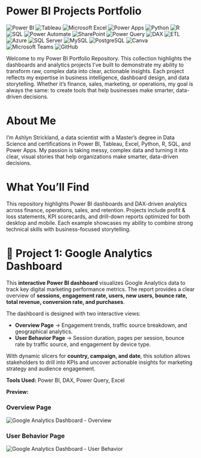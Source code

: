 # Power BI Projects Portfolio 

![Power BI](https://img.shields.io/badge/Power%20BI-F2C811?style=for-the-badge&logo=powerbi&logoColor=black)  ![Tableau](https://img.shields.io/badge/Tableau-E97627?style=for-the-badge&logo=tableau&logoColor=white)  ![Microsoft Excel](https://img.shields.io/badge/Microsoft%20Excel-217346?style=for-the-badge&logo=microsoft-excel&logoColor=white)  ![Power Apps](https://img.shields.io/badge/Power%20Apps-742774?style=for-the-badge&logo=powerapps&logoColor=white)  ![Python](https://img.shields.io/badge/Python-3776AB?style=for-the-badge&logo=python&logoColor=white)  ![R](https://img.shields.io/badge/R-276DC3?style=for-the-badge&logo=r&logoColor=white)  ![SQL](https://img.shields.io/badge/SQL-336791?style=for-the-badge&logo=postgresql&logoColor=white)  ![Power Automate](https://img.shields.io/badge/Power%20Automate-0066FF?style=for-the-badge&logo=powerautomate&logoColor=white)  ![SharePoint](https://img.shields.io/badge/SharePoint-0078D4?style=for-the-badge&logo=microsoft-sharepoint&logoColor=white)  ![Power Query](https://img.shields.io/badge/Power%20Query-217346?style=for-the-badge&logo=microsoft-excel&logoColor=white)  ![DAX](https://img.shields.io/badge/DAX-0078D4?style=for-the-badge&logo=microsoft&logoColor=white)  ![ETL](https://img.shields.io/badge/ETL-FF6F00?style=for-the-badge&logo=apache-spark&logoColor=white)  ![Azure](https://img.shields.io/badge/Azure-0078D4?style=for-the-badge&logo=microsoft-azure&logoColor=white)  ![SQL Server](https://img.shields.io/badge/SQL%20Server-CC2927?style=for-the-badge&logo=microsoft-sql-server&logoColor=white)  ![MySQL](https://img.shields.io/badge/MySQL-4479A1?style=for-the-badge&logo=mysql&logoColor=white)  ![PostgreSQL](https://img.shields.io/badge/PostgreSQL-336791?style=for-the-badge&logo=postgresql&logoColor=white)  ![Canva](https://img.shields.io/badge/Canva-00C4CC?style=for-the-badge&logo=canva&logoColor=white)  ![Microsoft Teams](https://img.shields.io/badge/Microsoft%20Teams-6264A7?style=for-the-badge&logo=microsoft-teams&logoColor=white)  ![GitHub](https://img.shields.io/badge/GitHub-181717?style=for-the-badge&logo=github&logoColor=white)  


Welcome to my Power BI Portfolio Repository. This collection highlights the dashboards and analytics projects I’ve built to demonstrate my ability to transform raw, complex data into clear, actionable insights. Each project reflects my expertise in business intelligence, dashboard design, and data storytelling. Whether it’s finance, sales, marketing, or operations, my goal is always the same: to create tools that help businesses make smarter, data-driven decisions.

# About Me

I’m Ashlyn Strickland, a data scientist with a Master’s degree in Data Science and certifications in Power BI, Tableau, Excel, Python, R, SQL, and Power Apps. My passion is taking messy, complex data and turning it into clear, visual stories that help organizations make smarter, data-driven decisions.

# What You’ll Find

This repository highlights Power BI dashboards and DAX-driven analytics across finance, operations, sales, and retention. Projects include profit & loss statements, KPI scorecards, and drill-down reports optimized for both desktop and mobile. Each example showcases my ability to combine strong technical skills with business-focused storytelling.

# 🔹 Project 1: Google Analytics Dashboard  

This **interactive Power BI dashboard** visualizes Google Analytics data to track key digital marketing performance metrics. The report provides a clear overview of **sessions, engagement rate, users, new users, bounce rate, total revenue, conversion rate, and purchases**.  

The dashboard is designed with two interactive views:  
- **Overview Page** → Engagement trends, traffic source breakdown, and geographical analytics.  
- **User Behavior Page** → Session duration, pages per session, bounce rate by traffic source, and engagement by device type.  

With dynamic slicers for **country, campaign, and date**, this solution allows stakeholders to drill into KPIs and uncover actionable insights for marketing strategy and audience engagement.  

**Tools Used:** Power BI, DAX, Power Query, Excel  

**Preview:**  
### Overview Page
![Google Analytics Dashboard - Overview](images/Google%20Analytics%20%281%29.png)

### User Behavior Page
![Google Analytics Dashboard - User Behavior](images/Google%20Analytics%20%282%29.png)


